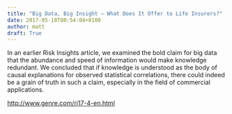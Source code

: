 ```yaml
---
title: "Big Data, Big Insight – What Does It Offer to Life Insurers?"
date: 2017-05-18T00:54:04+0100
author: matt
draft: True
---
```

In an earlier Risk Insights article, we examined the bold claim for big data that the abundance and speed of information would make knowledge redundant. We concluded that if knowledge is understood as the body of causal explanations for observed statistical correlations, there could indeed be a grain of truth in such a claim, especially in the field of commercial applications.

[ http://www.genre.com/ri17-4-en.html ]( http://www.genre.com/knowledge/publications/ri17-4-en.html )
